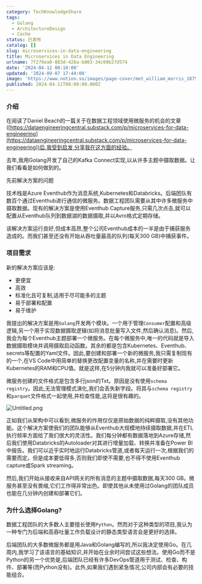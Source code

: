 ```yaml
---
category: TechKnowledgeShare
tags:
  - Golang
  - ArchitectureDesign
  - Cache
status: 已发布
catalog: []
slug: microservices-in-data-engineering
title: Microservices in Data Engineering
urlname: 7f279ea0-883d-426a-b803-34c09b27d574
date: '2024-04-12 00:10:00'
updated: '2024-09-07 17:44:00'
image: 'https://www.notion.so/images/page-cover/met_william_morris_1875.jpg'
published: 2024-04-11T08:00:00.000Z
---
```


### 介绍


在阅读了Daniel Beach的一篇关于在数据工程领域使用微服务的机会的文章([https://dataengineeringcentral.substack.com/p/microservices-for-data-engineering](https://dataengineeringcentral.substack.com/p/microservices-for-data-engineering))后,我受到启发,分享我在这方面的经验。


去年,我用Golang开发了自己的Kafka Connect实现,以从许多主题中摄取数据。让我们看看是如何做到的。


先前解决方案的问题


技术栈是Azure Eventhub作为消息系统,Kubernetes和Databricks。后端团队有数百个通过Eventhub进行通信的微服务。数据工程团队需要从其中许多微服务中摄取数据。现有的解决方案是使用Eventhub Capture服务,只需几次点击,就可以配置从Eventhub队列到数据湖的数据摄取,并以Avro格式定期存储。


该解决方案运行良好,但成本高昂,整个公司Eventhub成本的一半是由于捕获服务造成的。而我们甚至还没有开始从吞吐量最高的队列(每天300 GB)中捕获事件。


### 项目需求


新的解决方案应该是:

- 更便宜
- 高效
- 标准化且可复制,适用于尽可能多的主题
- 易于部署和配置
- 易于维护

我提出的解决方案是用`Golang`开发两个模块。一个用于管理`Consumer`配置和高级逻辑,另一个用于实现数据摄取逻辑(如将消息批量写入文件,然后确认消息)。然后,我会为每个Eventhub主题部署一个微服务。在每个微服务中,唯一的代码就是导入数据摄取模块并调用摄取启动函数。其余的都是包含Kubernetes、Eventhub、secrets等配置的Yaml文件。因此,要创建和部署一个新的微服务,我只需复制现有的一个,在VS Code中用简单的替换更改配置变量的名称,并在需要时更新Kubernetes的RAM和CPU值。就是这样,在5分钟内我就可以准备好部署它。


微服务创建的文件格式是包含多行json的Txt。原因是没有使用`schema registry`。因此,无法管理模式演化,我们会丢失新字段。将其与`schema registry`和`parquet`文件格式一起使用,并检查性能,这将是很有趣的。


![Untitled.png](https://prod-files-secure.s3.us-west-2.amazonaws.com/5d24fe63-e567-4804-86f9-9fdc62e13082/4e0f8d5d-b295-4408-9363-660688d511a9/Untitled.png?X-Amz-Algorithm=AWS4-HMAC-SHA256&X-Amz-Content-Sha256=UNSIGNED-PAYLOAD&X-Amz-Credential=ASIAZI2LB466YWZ5ECYI%2F20250412%2Fus-west-2%2Fs3%2Faws4_request&X-Amz-Date=20250412T213311Z&X-Amz-Expires=3600&X-Amz-Security-Token=IQoJb3JpZ2luX2VjEGUaCXVzLXdlc3QtMiJHMEUCIAtrOGStEL8v7d5dGDV9ufUsEHZkOKe31nOSUcjUicDBAiEAw3EUUlA%2FM%2BHp0fEs%2FV5V1xUzb9SZHq57XnCuiWHAywkqiAQI3v%2F%2F%2F%2F%2F%2F%2F%2F%2F%2FARAAGgw2Mzc0MjMxODM4MDUiDIrrqCRoR4wPZYQU5CrcA%2Bc57xu2xAOR8DMseesT%2BCjtGOKBRHI5zU63%2FObjdtDRgys20PsjkhDQNbUrDGucbr1E08ZEV%2BLnfcCZbPcqqh8n%2BI8EZiLpF45yLGzAMmULwgtqivKx0H%2FM%2FjioHe9AwWA6DrjHJk5fk7rJRCFnvKExH4Z3gkVXMCQbK9cSa%2BP0jePsLsML3G0ovZhtmeJwdtBFEQwih2B%2FHxXVvuV9wnOSsVbbRhkta%2BRuKzjmrAPrOtCMlHQvDz7bQucMtIJFy%2FJNaS%2F2hf1HFmZyGUPaBJAUSyK4UUjPbLsABBlGmHpP%2FYlv5crEh8K1EeDii3PJ8HbJvFdeI1BaRXKF17qisnzl%2BycJng9NjvyMJHR4OfpLg7U6%2BobZeJuc3kQ18a818KEmuM%2F5VcNsqK89%2FvU%2Flx8vGoIED%2Bmrh5JXBoTo%2B5QdSuTshDWz1ghg87rvWSA8xTVGWBpJnCjOPxW57Tjcjfab8xGqyyM2HbCcfDCjNTXq7mRBzUzab2i8S22EomxS2K7oJ4%2BCVap%2ByNluPO%2B6EaiQ2Qhz49BYB4xG7yRoKwhWpnDzfAoJm7Lz6An30Dqji%2FVVKQsajTijPRENuw01cGxtFAMucyS%2FGe7jqUl9WEzaIrdCfD8kJSPlxVtAMPSu678GOqUB0QS%2BbMM4FMKlHK1h3G3wdr5nFIloGH%2FZ0EiFyQD%2B0ODQx%2BSd4HMSgVTEIFE5cDYcmaOrzjaQccLqEFefaP0QDvs%2FD5EzZbJN%2BEZBZwAVI0u8xuQs6iRyr94ZFFc885RbCym3Nd47XhNuyQt4gaqDmeCV%2BUVs1ZYUqUVa9wGoKIXVxKed1A5mHsXXlwpASivYPQBe52iUoRMkVyAayfYrWKAjfle6&X-Amz-Signature=3ba9cb0bab5337e711b0e31ada3bb0ec05e65ce929aa7a5a79253b82d5ca2164&X-Amz-SignedHeaders=host&x-id=GetObject)


正如我们从架构中可以看到,微服务的作用仅仅是原始数据的纯粹摄取,没有其他功能。这个解决方案使我们的团队能够从Eventhub大规模地持续摄取数据,并在ETL执行频率方面给了我们很大的灵活性。我们每分钟都有数据落地到Azure存储,然后我们使用Databricks的Autoloader对其进行增量加载、转换并准备在Power BI中报告。我们可以近乎实时地运行Databricks管道,或者每天运行一次,根据我们的需要而定。但是成本要低得多,否则我们即使不需要,也不得不使用Eventhub capture或Spark streaming。


然后,我们开始从接收来自API网关的所有消息的主题中摄取数据,每天300 GB。微服务甚至没有畏缩,它们工作得非常出色。即使其他从未使用过Golang的团队成员也能在几分钟内创建和部署它们。


### 为什么选择Golang?


数据工程团队的大多数人主要擅长使用`Python`。然而对于这种类型的项目,我认为一种专门为后端和高吞吐量工作负载设计的静态类型语言会是更好的选择。


后端团队的大多数微服务都是用Java和Golang编写的,所以我决定使用Go。在几周内,我学习了该语言的基础知识,并开始在业余时间尝试这些想法。使用Go而不是Python的另一个优势是,后端团队已经有许多DevOps管道用于测试、检查、构件、部署等(而Python没有)。此外,如果我们遇到紧急情况,公司内部会有必要的技能组合。

